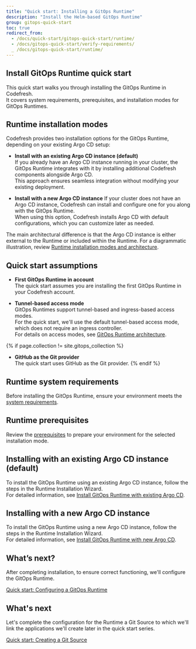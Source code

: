 ```yaml
---
title: "Quick start: Installing a GitOps Runtime"
description: "Install the Helm-based GitOps Runtime"
group: gitops-quick-start
toc: true
redirect_from:
  - /docs/quick-start/gitops-quick-start/runtime/
  - /docs/gitops-quick-start/verify-requirements/
  _ /docs/gitops-quick-start/runtime/
---
```




## Install GitOps Runtime quick start
This quick start walks you through installing the GitOps Runtime in Codefresh.  
It covers system requirements, prerequisites, and installation modes for GitOps Runtimes.


## Runtime installation modes
Codefresh provides two installation options for the GitOps Runtime, depending on your existing Argo CD setup:

* **Install with an existing Argo CD instance (default)**  
  If you already have an Argo CD instance running in your cluster, the GitOps Runtime integrates with it by installing additional Codefresh components alongside Argo CD.  
  This approach ensures seamless integration without modifying your existing deployment. 


* **Install with a new Argo CD instance**
  If your cluster does not have an Argo CD instance, Codefresh can install and configure one for you along with the GitOps Runtime.  
  When using this option, Codefresh installs Argo CD with default configurations, which you can customize later as needed.

The main architectural difference is that the Argo CD instance is either external to the Runtime or included within the Runtime.
For a diagrammatic illustration, review [Runtime installation modes and architecture](#runtime-installation-modes-and-architecture). 



## Quick start assumptions

* **First GitOps Runtime in account**  
  The quick start assumes you are installing the first GitOps Runtime in your Codefresh account. 

* **Tunnel-based access mode**  
  GitOps Runtimes support tunnel-based and ingress-based access modes.    
  For the quick start, we'll use the default tunnel-based access mode, which does not require an ingress controller.   
  For details on access modes, see [GitOps Runtime architecture]({{site.baseurl}}/docs/installation/gitops/runtime-architecture/).

{% if page.collection != site.gitops_collection %}
* **GitHub as the Git provider**   
 The quick start uses GitHub as the Git provider.
{% endif %}

## Runtime system requirements
Before installing the GitOps Runtime, ensure your environment meets the [system requirements]({{site.baseurl}}/docs/installation/gitops/runtime-system-requirements/).

## Runtime prerequisites
Review the [prerequisites]({{site.baseurl}}/docs/installation/gitops/runtime-prerequisites/#prerequisites-summary-1) to prepare your environment for the selected installation mode.

## Installing with an existing Argo CD instance (default)
To install the GitOps Runtime using an existing Argo CD instance, follow the steps in the Runtime Installation Wizard.  
For detailed information, see [Install GitOps Runtime with existing Argo CD]({{site.baseurl}}/docs/installation/gitops/runtime-install-with-existing-argo-cd/).

## Installing with a new Argo CD instance
To install the GitOps Runtime using a new Argo CD instance, follow the steps in the Runtime Installation Wizard.  
For detailed information, see [Install GitOps Runtime with new Argo CD]({{site.baseurl}}/docs/installation/gitops/runtime-install-with-existing-argo-cd/).



## What’s next?
After completing installation, to ensure correct functioning, we'll configure the GitOps Runtime.

[Quick start: Configuring a GitOps Runtime]({{site.baseurl}}/docs/gitops-quick-start/quick-start-configure-runtime/)











## What's next
Let's complete the configuration for the Runtime  a Git Source to which we'll link the applications we'll create later in the quick start series.  

[Quick start: Creating a Git Source]({{site.baseurl}}/docs/gitops-quick-start/create-git-source/)




